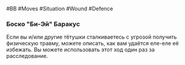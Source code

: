 #BB  #Moves #Situation #Wound #Defence 
### Боско "Би-Эй" Баракус
Если вы и/или другие тётушки сталкиваетесь с угрозой  получить физическую травму, можете описать, как вам  удаётся еле-еле её избежать. Вы можете использовать  этот ход один раз за расследование. 
